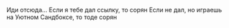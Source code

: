 Иди отсюда...
Если я тебе дал ссылку, то сорян
Если не дал, но играешь на Уютном Сандбоксе, то тоде сорян
